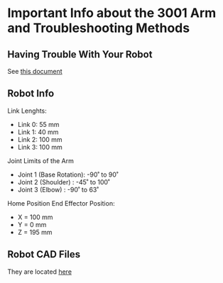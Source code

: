 # Important Info about the 3001 Arm and Troubleshooting Methods

## Having Trouble With Your Robot

See [this document](https://github.com/RBE300X-Lab/RBE3001_info/blob/main/troubleshooting.md)

## Robot Info

Link Lenghts:
 - Link 0: 55 mm
 - Link 1: 40 mm
 - Link 2: 100 mm
 - Link 3: 100 mm

Joint Limits of the Arm
 - Joint 1 (Base Rotation): -90˚ to 90˚
 - Joint 2 (Shoulder) : -45˚ to 100˚
 - Joint 3 (Elbow) : -90˚ to 63˚

Home Position End Effector Position:
 - X = 100 mm
 - Y = 0 mm
 - Z = 195 mm

## Robot CAD Files

They are located [here](https://github.com/RBE300X-Lab/RBE3001_info/tree/main/Arm%20CAD%20Files)
